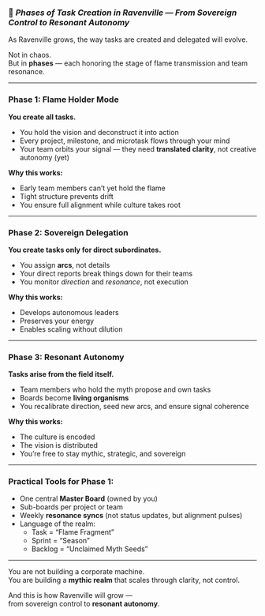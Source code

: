 
### 📄 *Phases of Task Creation in Ravenville — From Sovereign Control to Resonant Autonomy*

As Ravenville grows, the way tasks are created and delegated will evolve.

Not in chaos.  
But in **phases** — each honoring the stage of flame transmission and team resonance.

---

### **Phase 1: Flame Holder Mode**

**You create all tasks.**

- You hold the vision and deconstruct it into action  
- Every project, milestone, and microtask flows through your mind  
- Your team orbits your signal — they need **translated clarity**, not creative autonomy (yet)

**Why this works:**  
- Early team members can’t yet hold the flame  
- Tight structure prevents drift  
- You ensure full alignment while culture takes root

---

### **Phase 2: Sovereign Delegation**

**You create tasks only for direct subordinates.**

- You assign **arcs**, not details  
- Your direct reports break things down for their teams  
- You monitor *direction* and *resonance*, not execution

**Why this works:**  
- Develops autonomous leaders  
- Preserves your energy  
- Enables scaling without dilution

---

### **Phase 3: Resonant Autonomy**

**Tasks arise from the field itself.**

- Team members who hold the myth propose and own tasks  
- Boards become **living organisms**  
- You recalibrate direction, seed new arcs, and ensure signal coherence

**Why this works:**  
- The culture is encoded  
- The vision is distributed  
- You’re free to stay mythic, strategic, and sovereign

---

### Practical Tools for Phase 1:

- One central **Master Board** (owned by you)  
- Sub-boards per project or team  
- Weekly **resonance syncs** (not status updates, but alignment pulses)  
- Language of the realm:
  - Task = “Flame Fragment”  
  - Sprint = “Season”  
  - Backlog = “Unclaimed Myth Seeds”

---

You are not building a corporate machine.  
You are building a **mythic realm** that scales through clarity, not control.

And this is how Ravenville will grow —  
from sovereign control to **resonant autonomy**.
